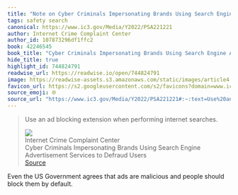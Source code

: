 ```yaml
---
title: "Note on Cyber Criminals Impersonating Brands Using Search Engine Advertisement Services to Defraud Users via Internet Crime Complaint Center"
tags: safety search
canonical: https://www.ic3.gov/Media/Y2022/PSA221221
author: Internet Crime Complaint Center
author_id: 107873296df1ffc2
book: 42246545
book_title: "Cyber Criminals Impersonating Brands Using Search Engine Advertisement Services to Defraud Users"
hide_title: true
highlight_id: 744824791
readwise_url: https://readwise.io/open/744824791
image: https://readwise-assets.s3.amazonaws.com/static/images/article4.6bc1851654a0.png
favicon_url: https://s2.googleusercontent.com/s2/favicons?domain=www.ic3.gov
source_emoji: 🌐
source_url: "https://www.ic3.gov/Media/Y2022/PSA221221#:~:text=Use%20an%20ad,performing%20internet%20searches."
---
```


> Use an ad blocking extension when performing internet searches.
> <div class="quoteback-footer"><div class="quoteback-avatar"><img class="mini-favicon" src="https://s2.googleusercontent.com/s2/favicons?domain=www.ic3.gov"></div><div class="quoteback-metadata"><div class="metadata-inner"><span style="display:none">FROM:</span><div aria-label="Internet Crime Complaint Center" class="quoteback-author"> Internet Crime Complaint Center</div><div aria-label="Cyber Criminals Impersonating Brands Using Search Engine Advertisement Services to Defraud Users" class="quoteback-title"> Cyber Criminals Impersonating Brands Using Search Engine Advertisement Services to Defraud Users</div></div></div><div class="quoteback-backlink"><a target="_blank" aria-label="go to the full text of this quotation" rel="noopener" href="https://www.ic3.gov/Media/Y2022/PSA221221#:~:text=Use%20an%20ad,performing%20internet%20searches." class="quoteback-arrow"> Source</a></div></div>

Even the US Government agrees that ads are malicious and people should block them by default.